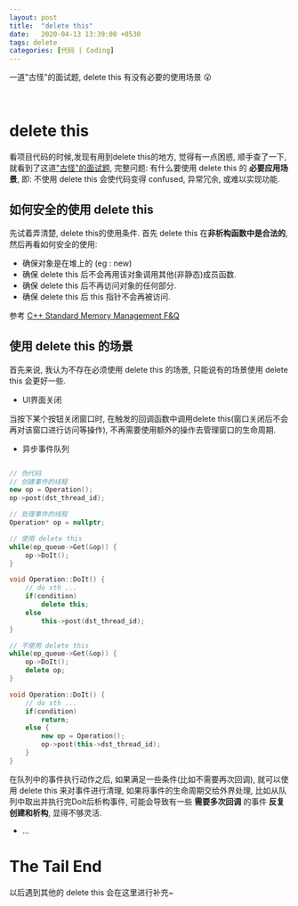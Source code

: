 ```yaml
---
layout: post
title:  "delete this"
date:   2020-04-13 13:39:00 +0530
tags: delete
categories: [代码 | Coding]
---
```

一道"古怪"的面试题, delete this 有没有必要的使用场景 :open_mouth:

&nbsp;
# delete this

看项目代码的时候,发现有用到delete this的地方, 觉得有一点困惑, 顺手查了一下, 就看到了这道["古怪"的面试题](https://www.v2ex.com/t/559047), 完整问题: 有什么要使用 delete this 的 **必要应用场景**, 即: 不使用 delete this 会使代码变得 confused, 异常冗余, 或难以实现功能.

## 如何安全的使用 delete this

先试着弄清楚, delete this的使用条件.  首先 delete this 在**非析构函数中是合法的**, 然后再看如何安全的使用:
+ 确保对象是在堆上的 (eg : new)
+ 确保 delete this 后不会再用该对象调用其他(非静态)成员函数.
+ 确保 delete this 后不再访问对象的任何部分.
+ 确保 delete this 后 this 指针不会再被访问.

参考 [C++ Standard Memory Management F&Q](https://isocpp.org/wiki/faq/freestore-mgmt#delete-this)

## 使用 delete this 的场景

首先来说, 我认为不存在必须使用 delete this 的场景, 只能说有的场景使用 delete this 会更好一些.

+ UI界面关闭

当按下某个按钮关闭窗口时, 在触发的回调函数中调用delete this(窗口关闭后不会再对该窗口进行访问等操作), 不再需要使用额外的操作去管理窗口的生命周期.

+ 异步事件队列

```c++

// 伪代码
// 创建事件的线程
new op = Operation();
op->post(dst_thread_id);

// 处理事件的线程
Operation* op = nullptr;

// 使用 delete this  
while(op_queue->Get(&op)) {
    op->DoIt(); 
}

void Operation::DoIt() {
    // do sth ...
    if(condition)
        delete this;
    else 
        this->post(dst_thread_id);
}

// 不使用 delete this
while(op_queue->Get(&op)) {
    op->DoIt();
    delete op; 
}

void Operation::DoIt() {
    // do sth ...
    if(condition)
        return;
    else {
        new op = Operation();
        op->post(this->dst_thread_id);
    } 
}

```

在队列中的事件执行动作之后, 如果满足一些条件(比如不需要再次回调), 就可以使用 delete this 来对事件进行清理, 如果将事件的生命周期交给外界处理, 比如从队列中取出并执行完DoIt后析构事件, 可能会导致有一些 **需要多次回调** 的事件 **反复创建和析构**, 显得不够灵活. 

+  ...

# The Tail End
以后遇到其他的 delete this 会在这里进行补充~